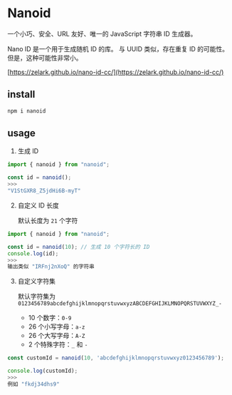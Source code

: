 # Nanoid

一个小巧、安全、URL 友好、唯一的 JavaScript 字符串 ID 生成器。

Nano ID 是一个用于生成随机 ID 的库。
与 UUID 类似，存在重复 ID 的可能性。但是，这种可能性非常小。

[https://zelark.github.io/nano-id-cc/](https://zelark.github.io/nano-id-cc/)

## install

```bash
npm i nanoid
```

## usage

1. 生成 ID

```js
import { nanoid } from "nanoid";

const id = nanoid();
>>>
"V1StGXR8_Z5jdHi6B-myT"
```

2. 自定义 ID 长度

   默认长度为 `21` 个字符

```js
import { nanoid } from "nanoid";

const id = nanoid(10); // 生成 10 个字符长的 ID
console.log(id);
>>>
输出类似 "IRFnj2nXoQ" 的字符串
```

3. 自定义字符集

   默认字符集为`0123456789abcdefghijklmnopqrstuvwxyzABCDEFGHIJKLMNOPQRSTUVWXYZ_-`

   - 10 个数字：`0-9`
   - 26 个小写字母：`a-z`
   - 26 个大写字母：`A-Z`
   - 2 个特殊字符：`_` 和 `-`

```js
const customId = nanoid(10, 'abcdefghijklmnopqrstuvwxyz0123456789');

console.log(customId);
>>>
例如 "fkdj34dhs9"
```
